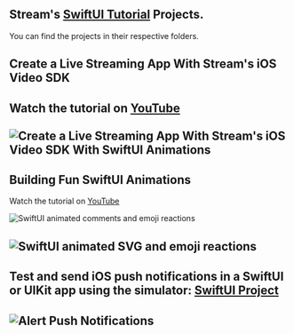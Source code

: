 ## Stream's [SwiftUI Tutorial](https://youtube.com/playlist?list=PLNBhvhkAJG6tJYnY-5oZ1JCp2fBNbVL_6) Projects.
You can find the projects in their respective folders. 

## Create a Live Streaming App With Stream's iOS Video SDK 
Watch the tutorial on [YouTube](https://youtu.be/SnWwDM1YXrc?si=_GEAnWOxvT_UTXai)
<br></br>
![Create a Live Streaming App With Stream's iOS Video SDK With SwiftUI Animations ](AllGIF/amLiveFinal3.gif)
---

## Building Fun SwiftUI Animations
Watch the tutorial on [YouTube](https://www.youtube.com/playlist?list=PLNBhvhkAJG6tJYnY-5oZ1JCp2fBNbVL_6)

![SwiftUI animated comments and emoji reactions ](https://github.com/GetStream/swift-and-swiftui-tutorial-projects/blob/main/AnimatedEmojiReactions/FunEmojiReactions.gif)

![SwiftUI animated SVG and emoji reactions ](https://github.com/GetStream/swift-and-swiftui-tutorial-projects/blob/main/AnimatedEmojiReactions/emojiReactions1.gif)
---

## Test and send iOS push notifications in a SwiftUI or UIKit app using the simulator: [SwiftUI Project](https://github.com/GetStream/swift-and-swiftui-tutorial-projects/tree/main/AlertPushNotifications)
![Alert Push Notifications ](AlertPushNotifications/commandLinePushTesting.gif)
---












